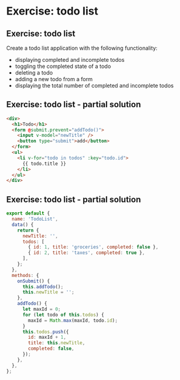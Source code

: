 # Exercise: todo list

## Exercise: todo list

Create a todo list application with the following functionality:

- displaying completed and incomplete todos
- toggling the completed state of a todo
- deleting a todo
- adding a new todo from a form
- displaying the total number of completed and incomplete todos

## Exercise: todo list - partial solution

```html
<div>
  <h1>Todo</h1>
  <form @submit.prevent="addTodo()">
    <input v-model="newTitle" />
    <button type="submit">add</button>
  </form>
  <ul>
    <li v-for="todo in todos" :key="todo.id">
      {{ todo.title }}
    </li>
  </ul>
</div>
```

## Exercise: todo list - partial solution

```js
export default {
  name: 'TodoList',
  data() {
    return {
      newTitle: '',
      todos: [
        { id: 1, title: 'groceries', completed: false },
        { id: 2, title: 'taxes', completed: true },
      ],
    };
  },
  methods: {
    onSubmit() {
      this.addTodo();
      this.newTitle = '';
    },
    addTodo() {
      let maxId = 0;
      for (let todo of this.todos) {
        maxId = Math.max(maxId, todo.id);
      }
      this.todos.push({
        id: maxId + 1,
        title: this.newTitle,
        completed: false,
      });
    },
  },
};
```
